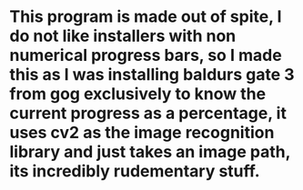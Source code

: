 # This program is made out of spite, I do not like installers with non numerical progress bars, so I made this as I was installing baldurs gate 3 from gog exclusively to know the current progress as a percentage, it uses cv2 as the image recognition library and just takes an image path, its incredibly rudementary stuff.
